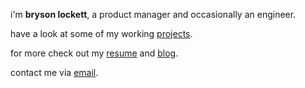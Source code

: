 ---
---

i'm **bryson lockett**, a product manager and occasionally an engineer.

have a look at some of my working [projects].

for more check out my [resume] and [blog].

contact me via [email].



[projects]: projects
[resume]: resume
[blog]: blog
[email]: mailto:bryson@lockett.us
